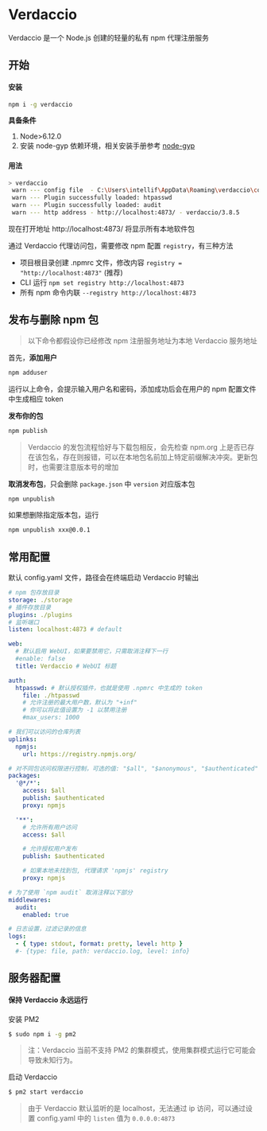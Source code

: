 # Verdaccio

Verdaccio 是一个 Node.js 创建的轻量的私有 npm 代理注册服务

## 开始

#### 安装

```sh
npm i -g verdaccio
```

**具备条件**

1. Node>6.12.0
2. 安装 node-gyp 依赖环境，相关安装手册参考 [node-gyp](https://github.com/dobble11/docs/blob/master/npm/node-gyp.md)

#### 用法

```sh
> verdaccio
 warn --- config file  - C:\Users\intellif\AppData\Roaming\verdaccio\config.yaml
 warn --- Plugin successfully loaded: htpasswd
 warn --- Plugin successfully loaded: audit
 warn --- http address - http://localhost:4873/ - verdaccio/3.8.5
```

现在打开地址 http://localhost:4873/ 将显示所有本地软件包

通过 Verdaccio 代理访问包，需要修改 npm 配置 `registry`，有三种方法

- 项目根目录创建 .npmrc 文件，修改内容 `registry = "http://localhost:4873"` (推荐)
- CLI 运行 `npm set registry http://localhost:4873`
- 所有 npm 命令内联 `--registry http://localhost:4873`

## 发布与删除 npm 包

> 以下命令都假设你已经修改 npm 注册服务地址为本地 Verdaccio 服务地址

首先，**添加用户**

```sh
npm adduser
```

运行以上命令，会提示输入用户名和密码，添加成功后会在用户的 npm 配置文件中生成相应 token

**发布你的包**

```sh
npm publish
```

> Verdaccio 的发包流程恰好与下载包相反，会先检查 npm.org 上是否已存在该包名，存在则报错，可以在本地包名前加上特定前缀解决冲突。更新包时，也需要注意版本号的增加

**取消发布包**，只会删除 `package.json` 中 `version` 对应版本包

```sh
npm unpublish
```

如果想删除指定版本包，运行

```sh
npm unpublish xxx@0.0.1
```

## 常用配置

默认 config.yaml 文件，路径会在终端启动 Verdaccio 时输出

```yaml
# npm 包存放目录
storage: ./storage
# 插件存放目录
plugins: ./plugins
# 监听端口
listen: localhost:4873 # default

web:
  # 默认启用 WebUI，如果要禁用它，只需取消注释下一行
  #enable: false
  title: Verdaccio # WebUI 标题

auth:
  htpasswd: # 默认授权插件，也就是使用 .npmrc 中生成的 token
    file: ./htpasswd
    # 允许注册的最大用户数，默认为 "+inf"
    # 你可以将此值设置为 -1 以禁用注册
    #max_users: 1000

# 我们可以访问的仓库列表
uplinks:
  npmjs:
    url: https://registry.npmjs.org/

# 对不同包访问权限进行控制，可选的值: "$all", "$anonymous", "$authenticated"
packages:
  '@*/*':
    access: $all
    publish: $authenticated
    proxy: npmjs

  '**':
    # 允许所有用户访问
    access: $all

    # 允许授权用户发布
    publish: $authenticated

    # 如果本地未找到包, 代理请求 'npmjs' registry
    proxy: npmjs

# 为了使用 `npm audit` 取消注释以下部分
middlewares:
  audit:
    enabled: true

# 日志设置，过滤记录的信息
logs:
  - { type: stdout, format: pretty, level: http }
  #- {type: file, path: verdaccio.log, level: info}
```

## 服务器配置

#### 保持 Verdaccio 永远运行

安装 PM2

```sh
$ sudo npm i -g pm2
```

> 注：Verdaccio 当前不支持 PM2 的集群模式，使用集群模式运行它可能会导致未知行为。

启动 Verdaccio

```sh
$ pm2 start verdaccio
```

> 由于 Verdaccio 默认监听的是 localhost，无法通过 ip 访问，可以通过设置 config.yaml 中的 `listen` 值为 `0.0.0.0:4873`
